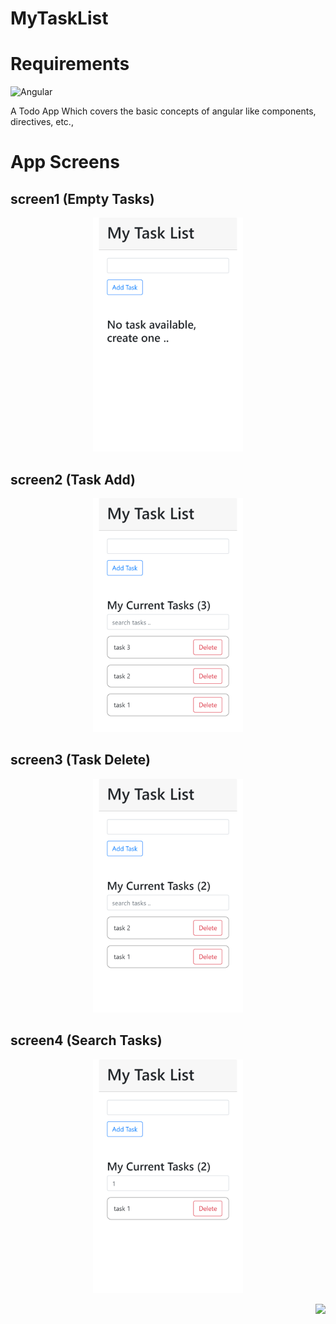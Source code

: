 # MyTaskList

# Requirements
![Angular](https://img.shields.io/badge/-Angular-333333?style=flat&logo=Angular&logoColor=DD0031)&nbsp;

A Todo App Which covers the basic concepts of angular like components, directives, etc.,

# App Screens

## screen1 (Empty Tasks)
<p align="center" href="https://github.com/vinopravin/my-tasks/blob/master/src/assets/app_screens/angtodo.netlify.app_1.png">
    <img  src="https://github.com/vinopravin/my-tasks/blob/master/src/assets/app_screens/angtodo.netlify.app_1.png" width="240px">
</p>

## screen2 (Task Add)
<p align="center" href="https://github.com/vinopravin/my-tasks/blob/master/src/assets/app_screens/angtodo.netlify.app_1.png">
   <img style="text-align:center" src="https://github.com/vinopravin/my-tasks/blob/master/src/assets/app_screens/angtodo.netlify.app_2.png" width="240px">
</p>

## screen3 (Task Delete)
<p align="center" href="https://github.com/vinopravin/my-tasks/blob/master/src/assets/app_screens/angtodo.netlify.app_1.png">
  <img style="text-align:center" src="https://github.com/vinopravin/my-tasks/blob/master/src/assets/app_screens/angtodo.netlify.app_3.png" width="240px">
</p>

## screen4 (Search Tasks)
<p align="center" href="https://github.com/vinopravin/my-tasks/blob/master/src/assets/app_screens/angtodo.netlify.app_1.png">
  <img style="text-align:center" src="https://github.com/vinopravin/my-tasks/blob/master/src/assets/app_screens/angtodo.netlify.app_4.png" width="240px">
</p>

<a>
  <img src="https://api.netlify.com/api/v1/badges/5771cba5-8384-4c78-96e4-5b86f69ed41c/deploy-status" align="right">
 </a>
